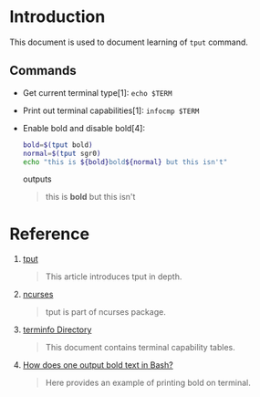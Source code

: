 # Introduction

This document is used to document learning of `tput` command.


## Commands

- Get current terminal type[1]: `echo $TERM`

- Print out terminal capabilities[1]: `infocmp $TERM`

- Enable bold and disable bold[4]:

    ``` bash
    bold=$(tput bold)
    normal=$(tput sgr0)
    echo "this is ${bold}bold${normal} but this isn't"
    ```

    outputs

    >this is **bold** but this isn't

# Reference


1. [tput](https://www.linuxcommand.org/lc3_adv_tput.php)

    > This article introduces tput in depth.

2. [ncurses](https://invisible-island.net/ncurses/announce.html)

    > tput is part of ncurses package.


3. [terminfo Directory](https://www.ibm.com/support/knowledgecenter/ssw_aix_72/filesreference/terminfo.html)

    > This document contains terminal capability tables.

4. [How does one output bold text in Bash?](https://stackoverflow.com/questions/2924697/how-does-one-output-bold-text-in-bash#answer-2924755)

    > Here provides an example of printing bold on terminal.

